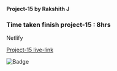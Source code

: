 **Project-15 by Rakshith J**

### Time taken finish project-15 : 8hrs

Netlify

[Project-15 live-link](https://live-class-project-15-rj.netlify.app/)

![Badge](https://img.shields.io/badge/Project--15-Live-brightgreen)
